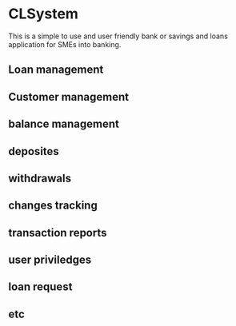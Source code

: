 # CLSystem
This is a simple to use and user friendly bank or savings and loans application for SMEs into banking.

## Loan management
## Customer management
## balance management
## deposites
## withdrawals
## changes tracking
## transaction reports
## user priviledges
## loan request
## etc
